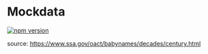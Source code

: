 # Mockdata

[![npm version](https://badge.fury.io/js/@nexys/mock-data.svg)](https://www.npmjs.com/package/@nexys/mock-data)

source: https://www.ssa.gov/oact/babynames/decades/century.html
